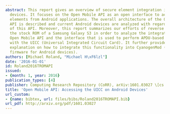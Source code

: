```yaml
---
abstract: This report gives an overview of secure element integration into Android
  devices. It focuses on the Open Mobile API as an open interface to access secure
  elements from Android applications. The overall architecture of the Open Mobile
  API is described and current Android devices are analyzed with regard to the availability
  of this API. Moreover, this report summarizes our efforts of reverse engineering
  the stock ROM of a Samsung Galaxy S3 in order to analyze the integration of the
  Open Mobile API and the interface that is used to perform APDU-based communication
  with the UICC (Universal Integrated Circuit Card). It further provides a detailed
  explanation on how to integrate this functionality into CyanogenMod (an after-market
  firmware for Android devices).
authors: [Michael Roland, "Michael H\xF6lzl"]
date: '2016-01-01'
id: Roland2016TROMAPI
issued:
- {month: 1, year: 2016}
publication_types: [4]
publisher: Computing Research Repository (CoRR), arXiv:1601.03027 \[cs.CR\]
title: 'Open Mobile API: Accessing the UICC on Android Devices'
url_custom:
- {name: bibtex, url: files/bibs/Roland2016TROMAPI.bib}
url_pdf: http://arxiv.org/pdf/1601.03027
---
```

